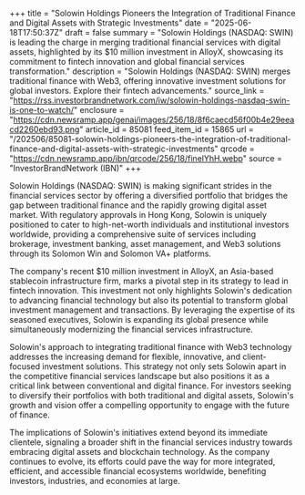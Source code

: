 +++
title = "Solowin Holdings Pioneers the Integration of Traditional Finance and Digital Assets with Strategic Investments"
date = "2025-06-18T17:50:37Z"
draft = false
summary = "Solowin Holdings (NASDAQ: SWIN) is leading the charge in merging traditional financial services with digital assets, highlighted by its $10 million investment in AlloyX, showcasing its commitment to fintech innovation and global financial services transformation."
description = "Solowin Holdings (NASDAQ: SWIN) merges traditional finance with Web3, offering innovative investment solutions for global investors. Explore their fintech advancements."
source_link = "https://rss.investorbrandnetwork.com/iw/solowin-holdings-nasdaq-swin-is-one-to-watch/"
enclosure = "https://cdn.newsramp.app/genai/images/256/18/8f6caecd56f00b4e29eeacd2260ebd93.png"
article_id = 85081
feed_item_id = 15865
url = "/202506/85081-solowin-holdings-pioneers-the-integration-of-traditional-finance-and-digital-assets-with-strategic-investments"
qrcode = "https://cdn.newsramp.app/ibn/qrcode/256/18/finelYhH.webp"
source = "InvestorBrandNetwork (IBN)"
+++

<p>Solowin Holdings (NASDAQ: SWIN) is making significant strides in the financial services sector by offering a diversified portfolio that bridges the gap between traditional finance and the rapidly growing digital asset market. With regulatory approvals in Hong Kong, Solowin is uniquely positioned to cater to high-net-worth individuals and institutional investors worldwide, providing a comprehensive suite of services including brokerage, investment banking, asset management, and Web3 solutions through its Solomon Win and Solomon VA+ platforms.</p><p>The company's recent $10 million investment in AlloyX, an Asia-based stablecoin infrastructure firm, marks a pivotal step in its strategy to lead in fintech innovation. This investment not only highlights Solowin's dedication to advancing financial technology but also its potential to transform global investment management and transactions. By leveraging the expertise of its seasoned executives, Solowin is expanding its global presence while simultaneously modernizing the financial services infrastructure.</p><p>Solowin's approach to integrating traditional finance with Web3 technology addresses the increasing demand for flexible, innovative, and client-focused investment solutions. This strategy not only sets Solowin apart in the competitive financial services landscape but also positions it as a critical link between conventional and digital finance. For investors seeking to diversify their portfolios with both traditional and digital assets, Solowin's growth and vision offer a compelling opportunity to engage with the future of finance.</p><p>The implications of Solowin's initiatives extend beyond its immediate clientele, signaling a broader shift in the financial services industry towards embracing digital assets and blockchain technology. As the company continues to evolve, its efforts could pave the way for more integrated, efficient, and accessible financial ecosystems worldwide, benefiting investors, industries, and economies at large.</p>